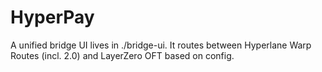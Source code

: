 # HyperPay
A unified bridge UI lives in ./bridge-ui. It routes between Hyperlane Warp Routes (incl. 2.0) and LayerZero OFT based on config.
